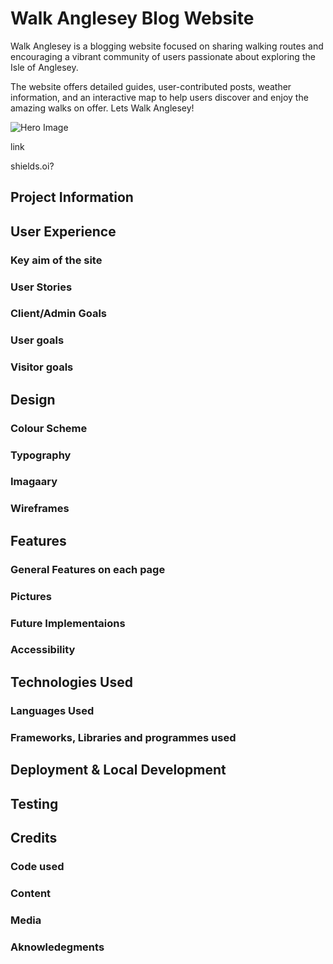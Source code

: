 # Walk Anglesey Blog Website

Walk Anglesey is a blogging website focused on sharing walking routes and encouraging a vibrant community of users passionate about exploring the Isle of Anglesey. 

The website offers detailed guides, user-contributed posts, weather information, and an interactive map to help users discover and enjoy the amazing walks on offer. Lets Walk Anglesey!

![Hero Image](images/readme/hero-image.jpg)

link

shields.oi?

## Project Information

## User Experience 

### Key aim of the site

### User Stories

### Client/Admin Goals

### User goals

### Visitor goals

## Design

### Colour Scheme

### Typography

### Imagaary

### Wireframes

## Features

### General Features on each page

### Pictures

### Future Implementaions

### Accessibility 

## Technologies Used

### Languages Used

### Frameworks, Libraries and programmes used

## Deployment & Local Development

## Testing

## Credits

### Code used

### Content

### Media

### Aknowledegments 